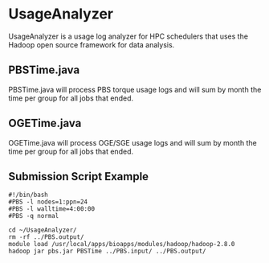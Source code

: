 # UsageAnalyzer
UsageAnalyzer is a usage log analyzer for HPC schedulers that uses the Hadoop open source framework for data analysis.

## PBSTime.java
PBSTime.java will process PBS torque usage logs and will sum by month the time per group for all jobs that ended.

## OGETime.java
OGETime.java will process OGE/SGE usage logs and will sum by month the time per group for all jobs that ended.

## Submission Script Example
	#!/bin/bash                                                                                                                             
	#PBS -l nodes=1:ppn=24
	#PBS -l walltime=4:00:00
	#PBS -q normal

	cd ~/UsageAnalyzer/
	rm -rf ../PBS.output/
	module load /usr/local/apps/bioapps/modules/hadoop/hadoop-2.8.0
	hadoop jar pbs.jar PBSTime ../PBS.input/ ../PBS.output/
